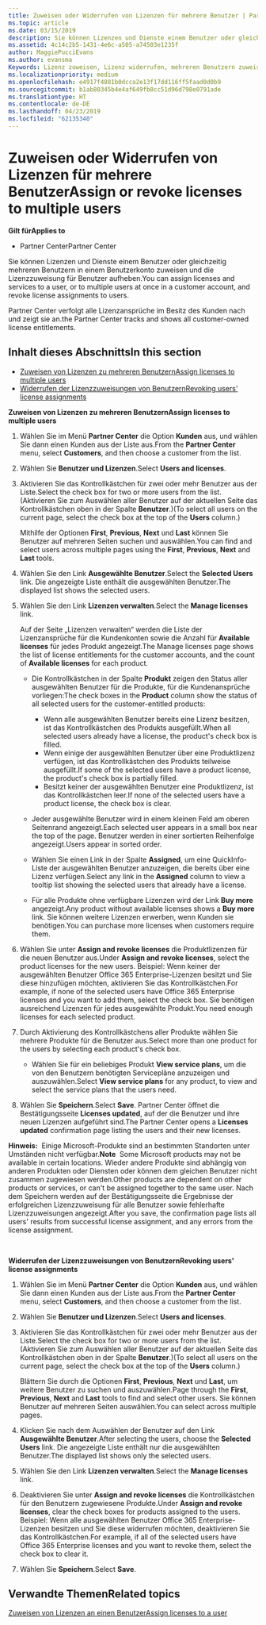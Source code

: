 ```yaml
---
title: Zuweisen oder Widerrufen von Lizenzen für mehrere Benutzer | Partner Center
ms.topic: article
ms.date: 03/15/2019
description: Sie können Lizenzen und Dienste einem Benutzer oder gleichzeitig mehreren Benutzern in einem Benutzerkonto zuweisen und die Lizenzzuweisung für Benutzer aufheben.
ms.assetid: 4c14c2b5-1431-4e6c-a505-a74503e1235f
author: MaggiePucciEvans
ms.author: evansma
Keywords: Lizenz zuweisen, Lizenz widerrufen, mehreren Benutzern zuweisen,
ms.localizationpriority: medium
ms.openlocfilehash: e4917f4881b0dcca2e13f17dd116ff5faad0d0b9
ms.sourcegitcommit: b1ab80345b4e4af649fb8cc51d96d798e0791ade
ms.translationtype: HT
ms.contentlocale: de-DE
ms.lasthandoff: 04/23/2019
ms.locfileid: "62135340"
---
```

# <a name="assign-or-revoke-licenses-to-multiple-users"></a><span data-ttu-id="0488e-104">Zuweisen oder Widerrufen von Lizenzen für mehrere Benutzer</span><span class="sxs-lookup"><span data-stu-id="0488e-104">Assign or revoke licenses to multiple users</span></span>

<span data-ttu-id="0488e-105">**Gilt für**</span><span class="sxs-lookup"><span data-stu-id="0488e-105">**Applies to**</span></span>

-  <span data-ttu-id="0488e-106">Partner Center</span><span class="sxs-lookup"><span data-stu-id="0488e-106">Partner Center</span></span>

<span data-ttu-id="0488e-107">Sie können Lizenzen und Dienste einem Benutzer oder gleichzeitig mehreren Benutzern in einem Benutzerkonto zuweisen und die Lizenzzuweisung für Benutzer aufheben.</span><span class="sxs-lookup"><span data-stu-id="0488e-107">You can assign licenses and services to a user, or to multiple users at once in a customer account, and revoke license assignments to users.</span></span>

<span data-ttu-id="0488e-108">Partner Center verfolgt alle Lizenzansprüche im Besitz des Kunden nach und zeigt sie an.</span><span class="sxs-lookup"><span data-stu-id="0488e-108">the Partner Center tracks and shows all customer-owned license entitlements.</span></span>

## <a name="in-this-section"></a><span data-ttu-id="0488e-109">Inhalt dieses Abschnitts</span><span class="sxs-lookup"><span data-stu-id="0488e-109">In this section</span></span>


-   [<span data-ttu-id="0488e-110">Zuweisen von Lizenzen zu mehreren Benutzern</span><span class="sxs-lookup"><span data-stu-id="0488e-110">Assign licenses to multiple users</span></span>](#assign-licenses-to-groups)
-   [<span data-ttu-id="0488e-111">Widerrufen der Lizenzzuweisungen von Benutzern</span><span class="sxs-lookup"><span data-stu-id="0488e-111">Revoking users' license assignments</span></span>](#revoking-licenses)

<a href="" id="assign-licenses-to-groups"></a>
<span data-ttu-id="0488e-112">**Zuweisen von Lizenzen zu mehreren Benutzern**</span><span class="sxs-lookup"><span data-stu-id="0488e-112">**Assign licenses to multiple users**</span></span>

1.  <span data-ttu-id="0488e-113">Wählen Sie im Menü **Partner Center** die Option **Kunden** aus, und wählen Sie dann einen Kunden aus der Liste aus.</span><span class="sxs-lookup"><span data-stu-id="0488e-113">From the **Partner Center** menu, select **Customers**, and then choose a customer from the list.</span></span>
2.  <span data-ttu-id="0488e-114">Wählen Sie **Benutzer und Lizenzen**.</span><span class="sxs-lookup"><span data-stu-id="0488e-114">Select **Users and licenses**.</span></span>
3.  <span data-ttu-id="0488e-115">Aktivieren Sie das Kontrollkästchen für zwei oder mehr Benutzer aus der Liste.</span><span class="sxs-lookup"><span data-stu-id="0488e-115">Select the check box for two or more users from the list.</span></span> <span data-ttu-id="0488e-116">(Aktivieren Sie zum Auswählen aller Benutzer auf der aktuellen Seite das Kontrollkästchen oben in der Spalte **Benutzer**.)</span><span class="sxs-lookup"><span data-stu-id="0488e-116">(To select all users on the current page, select the check box at the top of the **Users** column.)</span></span>

    <span data-ttu-id="0488e-117">Mithilfe der Optionen **First**, **Previous**, **Next** und **Last** können Sie Benutzer auf mehreren Seiten suchen und auswählen.</span><span class="sxs-lookup"><span data-stu-id="0488e-117">You can find and select users across multiple pages using the **First**, **Previous**, **Next** and **Last** tools.</span></span>

4.  <span data-ttu-id="0488e-118">Wählen Sie den Link **Ausgewählte Benutzer**.</span><span class="sxs-lookup"><span data-stu-id="0488e-118">Select the **Selected Users** link.</span></span> <span data-ttu-id="0488e-119">Die angezeigte Liste enthält die ausgewählten Benutzer.</span><span class="sxs-lookup"><span data-stu-id="0488e-119">The displayed list shows the selected users.</span></span>
5.  <span data-ttu-id="0488e-120">Wählen Sie den Link **Lizenzen verwalten**.</span><span class="sxs-lookup"><span data-stu-id="0488e-120">Select the **Manage licenses** link.</span></span>

    <span data-ttu-id="0488e-121">Auf der Seite „Lizenzen verwalten“ werden die Liste der Lizenzansprüche für die Kundenkonten sowie die Anzahl für **Available licenses** für jedes Produkt angezeigt.</span><span class="sxs-lookup"><span data-stu-id="0488e-121">The Manage licenses page shows the list of license entitlements for the customer accounts, and the count of **Available licenses** for each product.</span></span>

    -   <span data-ttu-id="0488e-122">Die Kontrollkästchen in der Spalte **Produkt** zeigen den Status aller ausgewählten Benutzer für die Produkte, für die Kundenansprüche vorliegen:</span><span class="sxs-lookup"><span data-stu-id="0488e-122">The check boxes in the **Product** column show the status of all selected users for the customer-entitled products:</span></span>

        -   <span data-ttu-id="0488e-123">Wenn alle ausgewählten Benutzer bereits eine Lizenz besitzen, ist das Kontrollkästchen des Produkts ausgefüllt.</span><span class="sxs-lookup"><span data-stu-id="0488e-123">When all selected users already have a license, the product's check box is filled.</span></span>
        -   <span data-ttu-id="0488e-124">Wenn einige der ausgewählten Benutzer über eine Produktlizenz verfügen, ist das Kontrollkästchen des Produkts teilweise ausgefüllt.</span><span class="sxs-lookup"><span data-stu-id="0488e-124">If some of the selected users have a product license, the product's check box is partially filled.</span></span>
        -   <span data-ttu-id="0488e-125">Besitzt keiner der ausgewählten Benutzer eine Produktlizenz, ist das Kontrollkästchen leer.</span><span class="sxs-lookup"><span data-stu-id="0488e-125">If none of the selected users have a product license, the check box is clear.</span></span>
    -   <span data-ttu-id="0488e-126">Jeder ausgewählte Benutzer wird in einem kleinen Feld am oberen Seitenrand angezeigt.</span><span class="sxs-lookup"><span data-stu-id="0488e-126">Each selected user appears in a small box near the top of the page.</span></span> <span data-ttu-id="0488e-127">Benutzer werden in einer sortierten Reihenfolge angezeigt.</span><span class="sxs-lookup"><span data-stu-id="0488e-127">Users appear in sorted order.</span></span>

    -   <span data-ttu-id="0488e-128">Wählen Sie einen Link in der Spalte **Assigned**, um eine QuickInfo-Liste der ausgewählten Benutzer anzuzeigen, die bereits über eine Lizenz verfügen.</span><span class="sxs-lookup"><span data-stu-id="0488e-128">Select any link in the **Assigned** column to view a tooltip list showing the selected users that already have a license.</span></span>

    -   <span data-ttu-id="0488e-129">Für alle Produkte ohne verfügbare Lizenzen wird der Link **Buy more** angezeigt.</span><span class="sxs-lookup"><span data-stu-id="0488e-129">Any product without available licenses shows a **Buy more** link.</span></span> <span data-ttu-id="0488e-130">Sie können weitere Lizenzen erwerben, wenn Kunden sie benötigen.</span><span class="sxs-lookup"><span data-stu-id="0488e-130">You can purchase more licenses when customers require them.</span></span>

6.  <span data-ttu-id="0488e-131">Wählen Sie unter **Assign and revoke licenses** die Produktlizenzen für die neuen Benutzer aus.</span><span class="sxs-lookup"><span data-stu-id="0488e-131">Under **Assign and revoke licenses**, select the product licenses for the new users.</span></span> <span data-ttu-id="0488e-132">Beispiel: Wenn keiner der ausgewählten Benutzer Office 365 Enterprise-Lizenzen besitzt und Sie diese hinzufügen möchten, aktivieren Sie das Kontrollkästchen.</span><span class="sxs-lookup"><span data-stu-id="0488e-132">For example, if none of the selected users have Office 365 Enterprise licenses and you want to add them, select the check box.</span></span> <span data-ttu-id="0488e-133">Sie benötigen ausreichend Lizenzen für jedes ausgewählte Produkt.</span><span class="sxs-lookup"><span data-stu-id="0488e-133">You need enough licenses for each selected product.</span></span>
7.  <span data-ttu-id="0488e-134">Durch Aktivierung des Kontrollkästchens aller Produkte wählen Sie mehrere Produkte für die Benutzer aus.</span><span class="sxs-lookup"><span data-stu-id="0488e-134">Select more than one product for the users by selecting each product's check box.</span></span>
    -   <span data-ttu-id="0488e-135">Wählen Sie für ein beliebiges Produkt **View service plans**, um die von den Benutzern benötigten Servicepläne anzuzeigen und auszuwählen.</span><span class="sxs-lookup"><span data-stu-id="0488e-135">Select **View service plans** for any product, to view and select the service plans that the users need.</span></span>

8.  <span data-ttu-id="0488e-136">Wählen Sie **Speichern**.</span><span class="sxs-lookup"><span data-stu-id="0488e-136">Select **Save**.</span></span> <span data-ttu-id="0488e-137">Partner Center öffnet die Bestätigungsseite **Licenses updated**, auf der die Benutzer und ihre neuen Lizenzen aufgeführt sind.</span><span class="sxs-lookup"><span data-stu-id="0488e-137">The Partner Center opens a **Licenses updated** confirmation page listing the users and their new licenses.</span></span>

<span data-ttu-id="0488e-138">**Hinweis:**  Einige Microsoft-Produkte sind an bestimmten Standorten unter Umständen nicht verfügbar.</span><span class="sxs-lookup"><span data-stu-id="0488e-138">**Note**  Some Microsoft products may not be available in certain locations.</span></span> <span data-ttu-id="0488e-139">Wieder andere Produkte sind abhängig von anderen Produkten oder Diensten oder können dem gleichen Benutzer nicht zusammen zugewiesen werden.</span><span class="sxs-lookup"><span data-stu-id="0488e-139">Other products are dependent on other products or services, or can't be assigned together to the same user.</span></span> <span data-ttu-id="0488e-140">Nach dem Speichern werden auf der Bestätigungsseite die Ergebnisse der erfolgreichen Lizenzzuweisung für alle Benutzer sowie fehlerhafte Lizenzzuweisungen angezeigt.</span><span class="sxs-lookup"><span data-stu-id="0488e-140">After you save, the confirmation page lists all users' results from successful license assignment, and any errors from the license assignment.</span></span>

 

<a href="" id="revoking-licenses"></a>
<span data-ttu-id="0488e-141">**Widerrufen der Lizenzzuweisungen von Benutzern**</span><span class="sxs-lookup"><span data-stu-id="0488e-141">**Revoking users' license assignments**</span></span>

1.  <span data-ttu-id="0488e-142">Wählen Sie im Menü **Partner Center** die Option **Kunden** aus, und wählen Sie dann einen Kunden aus der Liste aus.</span><span class="sxs-lookup"><span data-stu-id="0488e-142">From the **Partner Center** menu, select **Customers**, and then choose a customer from the list.</span></span>
2.  <span data-ttu-id="0488e-143">Wählen Sie **Benutzer und Lizenzen**.</span><span class="sxs-lookup"><span data-stu-id="0488e-143">Select **Users and licenses**.</span></span>
3.  <span data-ttu-id="0488e-144">Aktivieren Sie das Kontrollkästchen für zwei oder mehr Benutzer aus der Liste.</span><span class="sxs-lookup"><span data-stu-id="0488e-144">Select the check box for two or more users from the list.</span></span> <span data-ttu-id="0488e-145">(Aktivieren Sie zum Auswählen aller Benutzer auf der aktuellen Seite das Kontrollkästchen oben in der Spalte **Benutzer**.)</span><span class="sxs-lookup"><span data-stu-id="0488e-145">(To select all users on the current page, select the check box at the top of the **Users** column.)</span></span>

    <span data-ttu-id="0488e-146">Blättern Sie durch die Optionen **First**, **Previous**, **Next** und **Last**, um weitere Benutzer zu suchen und auszuwählen.</span><span class="sxs-lookup"><span data-stu-id="0488e-146">Page through the **First**, **Previous**, **Next** and **Last** tools to find and select other users.</span></span> <span data-ttu-id="0488e-147">Sie können Benutzer auf mehreren Seiten auswählen.</span><span class="sxs-lookup"><span data-stu-id="0488e-147">You can select across multiple pages.</span></span>

4.  <span data-ttu-id="0488e-148">Klicken Sie nach dem Auswählen der Benutzer auf den Link **Ausgewählte Benutzer**.</span><span class="sxs-lookup"><span data-stu-id="0488e-148">After selecting the users, choose the **Selected Users** link.</span></span> <span data-ttu-id="0488e-149">Die angezeigte Liste enthält nur die ausgewählten Benutzer.</span><span class="sxs-lookup"><span data-stu-id="0488e-149">The displayed list shows only the selected users.</span></span>
5.  <span data-ttu-id="0488e-150">Wählen Sie den Link **Lizenzen verwalten**.</span><span class="sxs-lookup"><span data-stu-id="0488e-150">Select the **Manage licenses** link.</span></span>
6.  <span data-ttu-id="0488e-151">Deaktivieren Sie unter **Assign and revoke licenses** die Kontrollkästchen für den Benutzern zugewiesene Produkte.</span><span class="sxs-lookup"><span data-stu-id="0488e-151">Under **Assign and revoke licenses**, clear the check boxes for products assigned to the users.</span></span> <span data-ttu-id="0488e-152">Beispiel: Wenn alle ausgewählten Benutzer Office 365 Enterprise-Lizenzen besitzen und Sie diese widerrufen möchten, deaktivieren Sie das Kontrollkästchen.</span><span class="sxs-lookup"><span data-stu-id="0488e-152">For example, if all of the selected users have Office 365 Enterprise licenses and you want to revoke them, select the check box to clear it.</span></span>
7.  <span data-ttu-id="0488e-153">Wählen Sie **Speichern**.</span><span class="sxs-lookup"><span data-stu-id="0488e-153">Select **Save**.</span></span>

## <a name="related-topics"></a><span data-ttu-id="0488e-154">Verwandte Themen</span><span class="sxs-lookup"><span data-stu-id="0488e-154">Related topics</span></span>


[<span data-ttu-id="0488e-155">Zuweisen von Lizenzen an einen Benutzer</span><span class="sxs-lookup"><span data-stu-id="0488e-155">Assign licenses to a user</span></span>](assign-licenses-to-users.md)

 

 



